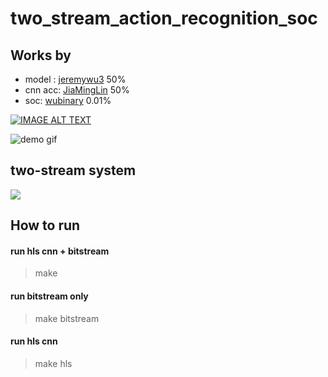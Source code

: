 # two_stream_action_recognition_soc

## Works by
* model : [jeremywu3](https://github.com/jeremywu3) 50%
* cnn acc: [JiaMingLin](https://github.com/JiaMingLin) 50%
* soc: [wubinary](https://github.com/wubinary) 0.01%

[![IMAGE ALT TEXT](https://youtu.be/jTQxzhYSQKI/0.jpg)](https://youtu.be/jTQxzhYSQKI "two stream action recognition demo")

![demo gif](http://lab.wubinray.com/two_stream/two_stream_demo.gif)

## two-stream system
![](https://i.imgur.com/nBRt57L.png)

## How to run

#### run hls cnn + bitstream
> make

#### run bitstream only
> make bitstream

#### run hls cnn
> make hls


